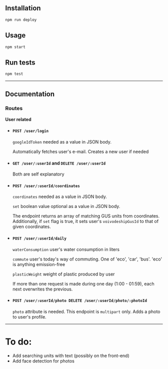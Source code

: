 ## Installation

```sh
npm run deploy
```

## Usage

```sh
npm start
```

## Run tests

```sh
npm test
```

***
## Documentation 

### Routes

  **User related**
  
   * #### `POST /user/login`
  
      `googleIdToken` needed as a value in JSON body. 
      
      Automatically fetches user's e-mail. Creates a new user if needed
   
   * #### `GET /user/:userId` and `DELETE /user/:userId`
   
        Both are self explanatory
   * #### `POST /user/:userId/coordinates`
   
        `coordinates` needed as a value in JSON body.
        
        `set` boolean value optional as a  value in JSON body. 
        
        The endpoint returns an array of matching GUS units from coordinates. 
        Additionally, if `set` flag is true, it sets user's `voivodeshipGusId` to that of given coordinates.
        
   * #### `POST /user/:userId/daily`
   
        `waterConsumption` user's water consumption in liters
        
        `commute` user's today's way of commuting. One of 'eco', 'car', 'bus'. 'eco' is anything emission-free
        
        `plasticWeight` weight of plastic produced by user
        
        If more than one request is made during one day (1:00 - 01:59), each next overwrites the previous.

   * #### `POST /user/:userId/photo DELETE /user/:userId/photo/:photoId`
   
        `photo` attribute is needed. This endpoint is  `multipart` only.
        Adds a photo to user's profile. 
     
     
***

# To do:
 * Add searching units with text (possibly on the front-end)
 * Add face detection for photos
